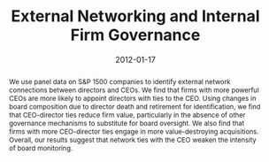 ---
title: "External Networking and Internal Firm Governance"
collection: publications
category: Published_Papers
permalink: /publication/external-networking
date: 2012-01-17
venue: 'Journal of Finance'
paperurl: '/files/pdf/research/External_Networking.pdf'
paperurl_appendix: '/files/pdf/research/External_Networking_Online_Appendix.pdf'
link: 'https://onlinelibrary.wiley.com/doi/full/10.1111/j.1540-6261.2011.01706.x'
github: 'https://github.com/cesare-fracassi/external_networking'
citation: 'Fracassi, C. and G. Tate. 2012. &quot;External Networking and Internal Firm Governance.&quot; <i>Journal of Finance</i>  67 (1), 153-194.'
abstract: 'We use panel data on S&P 1500 companies to identify external network connections between directors and CEOs. We find that firms with more powerful CEOs are more likely to appoint directors with ties to the CEO. Using changes in board composition due to director death and retirement for identification, we find that CEO-director ties reduce firm value, particularly in the absence of other governance mechanisms to substitute for board oversight. We also find that firms with more CEO-director ties engage in more value-destroying acquisitions. Overall, our results suggest that network ties with the CEO weaken the intensity of board monitoring.'
---